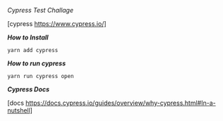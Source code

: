 *Cypress Test Challage*

[cypress https://www.cypress.io/]

***How to Install***

`yarn add cypress`

***How to run cypress***

`yarn run cypress open`

***Cypress Docs***

[docs https://docs.cypress.io/guides/overview/why-cypress.html#In-a-nutshell]